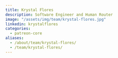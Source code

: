 ```yaml
---
title: Krystal Flores
description: Software Engineer and Human Router
image: "/assets/img/team/krystal-flores.jpg"
linkedin: krystalflores
categories:
  - patreon-core
aliases:
  - /about/team/krystal-flores/
  - /team/krystal-flores/
---
```

